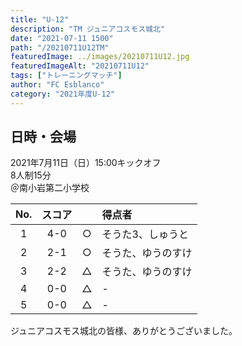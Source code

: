 ```yaml
---
title: "U-12"
description: "TM ジュニアコスモス城北"
date: "2021-07-11 1500"
path: "/20210711U12TM"
featuredImage: ../images/20210711U12.jpg
featuredImageAlt: "20210711U12"
tags: ["トレーニングマッチ"]
author: "FC Esblanco"
category: "2021年度U-12"
---
```


## 日時・会場


2021年7月11日（日）15:00キックオフ  
8人制15分  
＠南小岩第二小学校

<script src="https://adm.shinobi.jp/s/f9835040bccb6582c56df68b8f5ecca7"></script>

| No.| スコア |   | 得点者  |
|:--:|:------:|:-:|:--------|
| 1  | 4-0 | ○ |そうた3、しゅうと|
| 2  | 2-1 | ○ |そうた、ゆうのすけ|
| 3  | 2-2 | △ |そうた、ゆうのすけ|
| 4  | 0-0 | △ |-|
| 5  | 0-0 | △ |-|

ジュニアコスモス城北の皆様、ありがとうございました。
